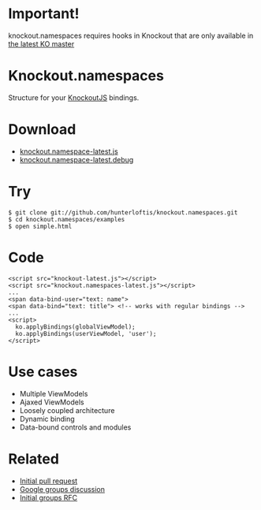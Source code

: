 # Important!

  knockout.namespaces requires hooks in Knockout that are only available
  in [the latest KO master](https://github.com/SteveSanderson/knockout)
  
# Knockout.namespaces
      
  Structure for your [KnockoutJS](http://knockoutjs.com) bindings.
  
# Download

  - [knockout.namespace-latest.js](https://github.com/hunterloftis/knockout.namespaces/blob/master/build/output/knockout.namespaces-latest.js)
  - [knockout.namespace-latest.debug](https://github.com/hunterloftis/knockout.namespaces/blob/master/build/output/knockout.namespaces-latest.debug.js)

# Try

    $ git clone git://github.com/hunterloftis/knockout.namespaces.git
    $ cd knockout.namespaces/examples
    $ open simple.html

# Code

    <script src="knockout-latest.js"></script>
    <script src="knockout.namespaces-latest.js"></script>
    ...
    <span data-bind-user="text: name">
    <span data-bind="text: title"> <!-- works with regular bindings -->
    ...
    <script>
      ko.applyBindings(globalViewModel);
      ko.applyBindings(userViewModel, 'user');
    </script>

# Use cases

  - Multiple ViewModels
  - Ajaxed ViewModels
  - Loosely coupled architecture
  - Dynamic binding
  - Data-bound controls and modules
    
# Related

  - [Initial pull request](https://github.com/SteveSanderson/knockout/pull/74)
  - [Google groups discussion](http://groups.google.com/group/knockoutjs/browse_thread/thread/a2a5489c1e4c40de)
  - [Initial groups RFC](http://groups.google.com/group/knockoutjs/browse_thread/thread/5f3802217f896d74/96b37601840a23be?lnk=gst&q=namespaces#96b37601840a23be)
